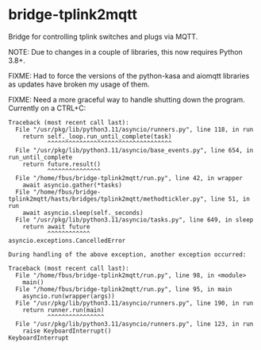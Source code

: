 # bridge-tplink2mqtt
Bridge for controlling tplink switches and plugs via MQTT.

NOTE: Due to changes in a couple of libraries, this now requires Python 3.8+.

FIXME: Had to force the versions of the python-kasa and aiomqtt libraries as updates have broken my usage of them.

FIXME: Need a more graceful way to handle shutting down the program.  Currently on a CTRL+C:
```
Traceback (most recent call last):
  File "/usr/pkg/lib/python3.11/asyncio/runners.py", line 118, in run
    return self._loop.run_until_complete(task)
           ^^^^^^^^^^^^^^^^^^^^^^^^^^^^^^^^^^^
  File "/usr/pkg/lib/python3.11/asyncio/base_events.py", line 654, in run_until_complete
    return future.result()
           ^^^^^^^^^^^^^^^
  File "/home/fbus/bridge-tplink2mqtt/run.py", line 42, in wrapper
    await asyncio.gather(*tasks)
  File "/home/fbus/bridge-tplink2mqtt/hasts/bridges/tplink2mqtt/methodtickler.py", line 51, in run
    await asyncio.sleep(self._seconds)
  File "/usr/pkg/lib/python3.11/asyncio/tasks.py", line 649, in sleep
    return await future
           ^^^^^^^^^^^^
asyncio.exceptions.CancelledError

During handling of the above exception, another exception occurred:

Traceback (most recent call last):
  File "/home/fbus/bridge-tplink2mqtt/run.py", line 98, in <module>
    main()
  File "/home/fbus/bridge-tplink2mqtt/run.py", line 95, in main
    asyncio.run(wrapper(args))
  File "/usr/pkg/lib/python3.11/asyncio/runners.py", line 190, in run
    return runner.run(main)
           ^^^^^^^^^^^^^^^^
  File "/usr/pkg/lib/python3.11/asyncio/runners.py", line 123, in run
    raise KeyboardInterrupt()
KeyboardInterrupt
```
